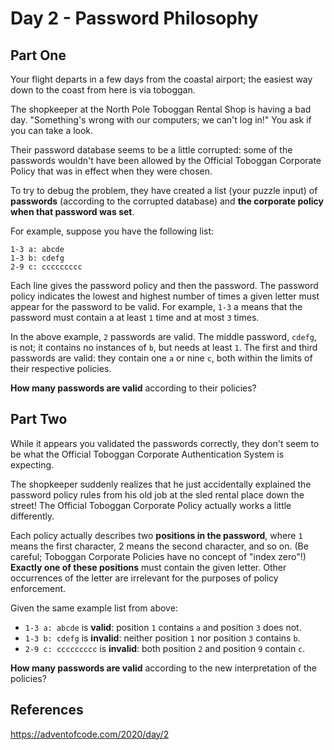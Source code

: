 # Day 2 - Password Philosophy

## Part One

Your flight departs in a few days from the coastal airport; the easiest way down to the coast from here is via toboggan.

The shopkeeper at the North Pole Toboggan Rental Shop is having a bad day. "Something's wrong with our computers; we
can't log in!" You ask if you can take a look.

Their password database seems to be a little corrupted: some of the passwords wouldn't have been allowed by the Official
Toboggan Corporate Policy that was in effect when they were chosen.

To try to debug the problem, they have created a list (your puzzle input) of **passwords** (according to the corrupted
database) and **the corporate policy when that password was set**.

For example, suppose you have the following list:

```
1-3 a: abcde
1-3 b: cdefg
2-9 c: ccccccccc
```

Each line gives the password policy and then the password. The password policy indicates the lowest and highest number
of times a given letter must appear for the password to be valid. For example, `1-3` a means that the password must
contain a at least `1` time and at most `3` times.

In the above example, `2` passwords are valid. The middle password, `cdefg`, is not; it contains no instances of `b`,
but needs at least `1`. The first and third passwords are valid: they contain one `a` or nine `c`, both within the
limits of their respective policies.

**How many passwords are valid** according to their policies?

## Part Two

While it appears you validated the passwords correctly, they don't seem to be what the Official Toboggan Corporate
Authentication System is expecting.

The shopkeeper suddenly realizes that he just accidentally explained the password policy rules from his old job at the
sled rental place down the street! The Official Toboggan Corporate Policy actually works a little differently.

Each policy actually describes two **positions in the password**, where `1` means the first character, 2 means the
second character, and so on. (Be careful; Toboggan Corporate Policies have no concept of "index zero"!) **Exactly one of
these positions** must contain the given letter. Other occurrences of the letter are irrelevant for the purposes of
policy enforcement.

Given the same example list from above:

- `1-3 a: abcde` is **valid**: position `1` contains `a` and position `3` does not.
- `1-3 b: cdefg` is **invalid**: neither position `1` nor position `3` contains `b`.
- `2-9 c: ccccccccc` is **invalid**: both position `2` and position `9` contain `c`.

**How many passwords are valid** according to the new interpretation of the policies?

## References

https://adventofcode.com/2020/day/2